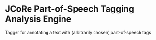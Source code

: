 # JCoRe Part-of-Speech Tagging Analysis Engine
Tagger for annotating a text with (arbitrarily chosen) part-of-speech tags
